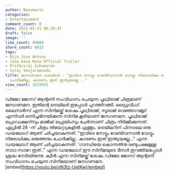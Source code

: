 ```yaml
---
author: Beaumaris
categories:
- Entertainment
comment_count: 0
date: 2022-03-31 06:30:47
draft: false
image: ''
like_count: 49880
share_count: 8413
tags:
- Dijo Jose Antony
- Jana Gana Mana Official Trailer
- Prithviraj Sukumaran
- Suraj Venjaramoodu
title: ജനഗണമന ട്രെയിലർ - "ഇവിടെ നോട്ടും വേണ്ടിവന്നാൽ വോട്ടും നിരോധിക്കും ഒരുത്തനും
  ചോദിക്കില്ല, കാരണം ഇത് ഇന്ത്യയല്ലേ .."
view_count: 1019935
---
```


ഡിജോ ജോസ് ആന്റണി സംവിധാനം ചെയുന്ന പൃഥ്വിരാജ് ചിത്രമാണ് ജനഗണമന. ഇതിന്റെ ട്രെയിലർ ഇപ്പോൾ പുറത്തിറങ്ങി. ഡ്രൈവിംഗ് ലൈസൻസ് എന്ന സിനിമയ്ക്ക് ശേഷം പൃഥ്വിരാജ്, സൂരാജ് വെഞ്ഞാറമ്മൂട് എന്നിവർ ഒന്നിച്ചഭിനയിക്കുന്ന സിനിമ കൂടിയാണ് ജനഗണമന. പൃഥ്വിരാജ് പ്രൊഡക്ഷന്സും മാജിക് ഫ്രെയിംസും ചേർന്നാണ് ചിത്രം നിർമ്മിക്കുന്നത്. ഏപ്രിൽ 28 -ന് ചിത്രം തിയേറ്ററുകളിൽ എത്തും. ട്രെയിലറിന് പിന്നാലെ ഒരു ഡയലോഗ് ആണ് ചർച്ചയാകുന്നത്. "ഇവിടെ നോട്ടും വേണ്ടിവന്നാൽ വോട്ടും നിരോധിക്കും ഒരുത്തനും ചോദിക്കില്ല . കാരണം ഇത് ഇന്ത്യയല്ലേ .." എന്ന ഡയലോഗ് ആണ് ചർച്ചയാകുന്നത്. 'ഗാന്ധിയെ കൊന്നതിനു രണ്ടുപക്ഷമുള്ള നാടാ സാറേ ഇത്.." എന്ന ഡയലോഗ് ഈ സിനിമയുടെ ടീസർ ഇറങ്ങിയപ്പോൾ ശ്രദ്ധ നേടിയിരുന്നു. ക്വീൻ എന്ന സിനിമയ്ക്ക് ശേഷം ഡിജോ ജോസ് ആന്റണി സംവിധാനം ചെയുന്ന സിനിമയാണ് ജനഗണമന. [embed]https://youtu.be/oN3tz-UetKw[/embed]
